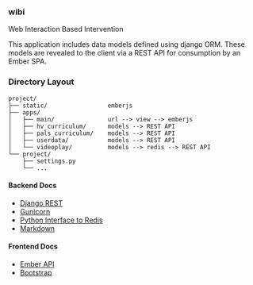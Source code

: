 ### wibi
Web Interaction Based Intervention

This application includes data models defined using django ORM. These models are revealed to the client via a REST API for consumption by an Ember SPA.

### Directory Layout

```
project/
├── static/                 emberjs
├── apps/
│   ├── main/               url --> view --> emberjs
│   ├── hv_curriculum/      models --> REST API
│   ├── pals_curriculum/    models --> REST API
│   ├── userdata/           models --> REST API
│   └── videoplay/          models --> redis --> REST API
└── project/
    ├── settings.py
    └── ...
```

#### Backend Docs
 - [Django REST](http://www.django-rest-framework.org/)
 - [Gunicorn](http://gunicorn.org/#docs)
 - [Python Interface to Redis](https://pypi.python.org/pypi/redis/)
 - [Markdown](http://pythonhosted.org//Markdown/)

#### Frontend Docs
 - [Ember API](http://emberjs.com/api/)
 - [Bootstrap](http://getbootstrap.com/)


